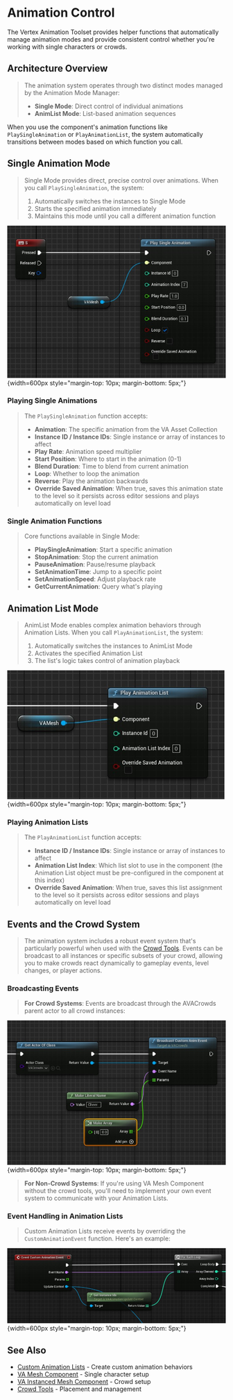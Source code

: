 # Animation Control

The Vertex Animation Toolset provides helper functions that automatically manage animation modes and provide consistent control whether you're working with single characters or crowds.

## Architecture Overview

> The animation system operates through two distinct modes managed by the Animation Mode Manager:
> 
> - **Single Mode**: Direct control of individual animations
> - **AnimList Mode**: List-based animation sequences

When you use the component's animation functions like `PlaySingleAnimation` or `PlayAnimationList`, the system automatically transitions between modes based on which function you call.

## Single Animation Mode

> Single Mode provides direct, precise control over animations. When you call `PlaySingleAnimation`, the system:
> 
> 1. Automatically switches the instances to Single Mode
> 2. Starts the specified animation immediately
> 3. Maintains this mode until you call a different animation function

![Play Single Animation](assets/playsingleanim.jpg){width=600px style="margin-top: 10px; margin-bottom: 5px;"}

### Playing Single Animations

> The `PlaySingleAnimation` function accepts:
> 
> - **Animation**: The specific animation from the VA Asset Collection
> - **Instance ID / Instance IDs**: Single instance or array of instances to affect
> - **Play Rate**: Animation speed multiplier
> - **Start Position**: Where to start in the animation (0-1)
> - **Blend Duration**: Time to blend from current animation
> - **Loop**: Whether to loop the animation
> - **Reverse**: Play the animation backwards
> - **Override Saved Animation**: When true, saves this animation state to the level so it persists across editor sessions and plays automatically on level load

### Single Animation Functions

> Core functions available in Single Mode:
> 
> - **PlaySingleAnimation**: Start a specific animation
> - **StopAnimation**: Stop the current animation
> - **PauseAnimation**: Pause/resume playback
> - **SetAnimationTime**: Jump to a specific point
> - **SetAnimationSpeed**: Adjust playback rate
> - **GetCurrentAnimation**: Query what's playing

## Animation List Mode

> AnimList Mode enables complex animation behaviors through Animation Lists. When you call `PlayAnimationList`, the system:
> 
> 1. Automatically switches the instances to AnimList Mode
> 2. Activates the specified Animation List
> 3. The list's logic takes control of animation playback

![Play Animation List](assets/playanimlist.jpg){width=600px style="margin-top: 10px; margin-bottom: 5px;"}

### Playing Animation Lists

> The `PlayAnimationList` function accepts:
> 
> - **Instance ID / Instance IDs**: Single instance or array of instances to affect
> - **Animation List Index**: Which list slot to use in the component (the Animation List object must be pre-configured in the component at this index)
> - **Override Saved Animation**: When true, saves this list assignment to the level so it persists across editor sessions and plays automatically on level load

## Events and the Crowd System

> The animation system includes a robust event system that's particularly powerful when used with the [Crowd Tools](crowd-tools-editor-mode.md). Events can be broadcast to all instances or specific subsets of your crowd, allowing you to make crowds react dynamically to gameplay events, level changes, or player actions.

### Broadcasting Events

> **For Crowd Systems**: Events are broadcast through the AVACrowds parent actor to all crowd instances:

![Broadcast Crowd Event](assets/crowdevent_broadcast.jpg){width=600px style="margin-top: 10px; margin-bottom: 5px;"}

> **For Non-Crowd Systems**: If you're using VA Mesh Component without the crowd tools, you'll need to implement your own event system to communicate with your Animation Lists.

### Event Handling in Animation Lists

> Custom Animation Lists receive events by overriding the `CustomAnimationEvent` function. Here's an example:

![Receive Crowd Event](assets/crowdevent_receive.jpg){width=600px style="margin-top: 10px; margin-bottom: 5px;"}

## See Also

- [Custom Animation Lists](custom-animation-lists.md) - Create custom animation behaviors
- [VA Mesh Component](vertex-anim-mesh-component.md) - Single character setup
- [VA Instanced Mesh Component](vertex-anim-instanced-mesh-component.md) - Crowd setup
- [Crowd Tools](crowd-tools-editor-mode.md) - Placement and management